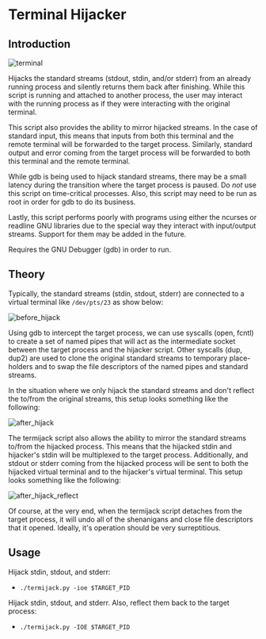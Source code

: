 # Terminal Hijacker #

## Introduction ##

![terminal](http://bitbucket.org/rawr/termijack/raw/tip/doc/terminal.gif)

Hijacks the standard streams (stdout, stdin, and/or stderr) from an already
running process and silently returns them back after finishing. While this
script is running and attached to another process, the user may interact with
the running process as if they were interacting with the original terminal.

This script also provides the ability to mirror hijacked streams. In the case
of standard input, this means that inputs from both this terminal and the
remote terminal will be forwarded to the target process. Similarly, standard
output and error coming from the target process will be forwarded to both this
terminal and the remote terminal.

While gdb is being used to hijack standard streams, there may be a small
latency during the transition where the target process is paused. Do _not_ use
this script on time-critical processes. Also, this script may need to be run as
root in order for gdb to do its business.

Lastly, this script performs poorly with programs using either the ncurses or
readline GNU libraries due to the special way they interact with input/output
streams. Support for them may be added in the future.

Requires the GNU Debugger (gdb) in order to run.


## Theory ##

Typically, the standard streams (stdin, stdout, stderr) are connected to a
virtual terminal like ```/dev/pts/23``` as show below:

![before_hijack](http://bitbucket.org/rawr/termijack/raw/tip/doc/before_hijack_lite.png)

Using gdb to intercept the target process, we can use syscalls (open, fcntl)
to create a set of named pipes that will act as the intermediate socket between
the target process and the hijacker script. Other syscalls (dup, dup2) are used
to clone the original standard streams to temporary place-holders and to swap
the file descriptors of the named pipes and standard streams.

In the situation where we only hijack the standard streams and don't reflect
the to/from the original streams, this setup looks something like the following:

![after_hijack](http://bitbucket.org/rawr/termijack/raw/tip/doc/after_hijack_lite.png)

The termijack script also allows the ability to mirror the standard streams
to/from the hijacked process. This means that the hijacked stdin and hijacker's
stdin will be multiplexed to the target process. Additionally, and stdout or
stderr coming from the hijacked process will be sent to both the hijacked
virtual terminal and to the hijacker's virtual terminal. This setup looks
something like the following:

![after_hijack_reflect](http://bitbucket.org/rawr/termijack/raw/tip/doc/after_hijack_reflect_lite.png)

Of course, at the very end, when the termijack script detaches from the target
process, it will undo all of the shenanigans and close file descriptors that it
opened. Ideally, it's operation should be very surreptitious.


## Usage ##

Hijack stdin, stdout, and stderr:

* ```./termijack.py -ioe $TARGET_PID```

Hijack stdin, stdout, and stderr. Also, reflect them back to the target process:

* ```./termijack.py -IOE $TARGET_PID```
